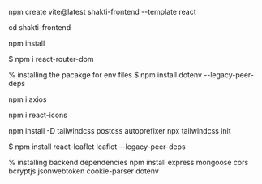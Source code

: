 <!-- Vite Setup: -->
<!-- 1. installing react vite  -->
npm create vite@latest shakti-frontend --template react
<!-- 2. going to directory of frontend -->
cd shakti-frontend
<!-- 3.installing node pacakages -->
npm install


<!-- installing packages for routing and navigation  -->
$ npm i react-router-dom

% installing the pacakge for env files
$ npm install dotenv --legacy-peer-deps

<!-- installing axios for making API requests -->
npm i axios

<!-- installing the package for react icons  -->
npm i react-icons

npm install -D tailwindcss postcss autoprefixer
npx tailwindcss init 

<!-- installing pacakage for leaflet map -->
$ npm install react-leaflet leaflet --legacy-peer-deps


% installing backend dependencies 
npm install express mongoose cors bcryptjs jsonwebtoken cookie-parser dotenv

